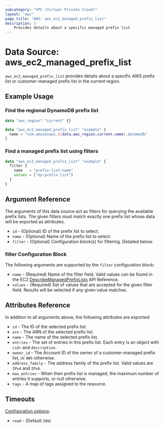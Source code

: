 ```yaml
---
subcategory: "VPC (Virtual Private Cloud)"
layout: "aws"
page_title: "AWS: aws_ec2_managed_prefix_list"
description: |-
    Provides details about a specific managed prefix list
---
```


# Data Source: aws_ec2_managed_prefix_list

`aws_ec2_managed_prefix_list` provides details about a specific AWS prefix list or
customer-managed prefix list in the current region.

## Example Usage

### Find the regional DynamoDB prefix list

```terraform
data "aws_region" "current" {}

data "aws_ec2_managed_prefix_list" "example" {
  name = "com.amazonaws.${data.aws_region.current.name}.dynamodb"
}
```

### Find a managed prefix list using filters

```terraform
data "aws_ec2_managed_prefix_list" "example" {
  filter {
    name   = "prefix-list-name"
    values = ["my-prefix-list"]
  }
}
```

## Argument Reference

The arguments of this data source act as filters for querying the available
prefix lists. The given filters must match exactly one prefix list
whose data will be exported as attributes.

* `id` - (Optional) ID of the prefix list to select.
* `name` - (Optional) Name of the prefix list to select.
* `filter` - (Optional) Configuration block(s) for filtering. Detailed below.

### filter Configuration Block

The following arguments are supported by the `filter` configuration block:

* `name` - (Required) Name of the filter field. Valid values can be found in the EC2 [DescribeManagedPrefixLists](https://docs.aws.amazon.com/AWSEC2/latest/APIReference/API_DescribeManagedPrefixLists.html) API Reference.
* `values` - (Required) Set of values that are accepted for the given filter field. Results will be selected if any given value matches.

## Attributes Reference

In addition to all arguments above, the following attributes are exported:

* `id` - The ID of the selected prefix list.
* `arn` - The ARN of the selected prefix list.
* `name` - The name of the selected prefix list.
* `entries` - The set of entries in this prefix list. Each entry is an object with `cidr` and `description`.
* `owner_id` - The Account ID of the owner of a customer-managed prefix list, or `AWS` otherwise.
* `address_family` - The address family of the prefix list. Valid values are `IPv4` and `IPv6`.
* `max_entries` - When then prefix list is managed, the maximum number of entries it supports, or null otherwise.
* `tags` - A map of tags assigned to the resource.

## Timeouts

[Configuration options](https://www.terraform.io/docs/configuration/blocks/resources/syntax.html#operation-timeouts):

- `read` - (Default `20m`)
